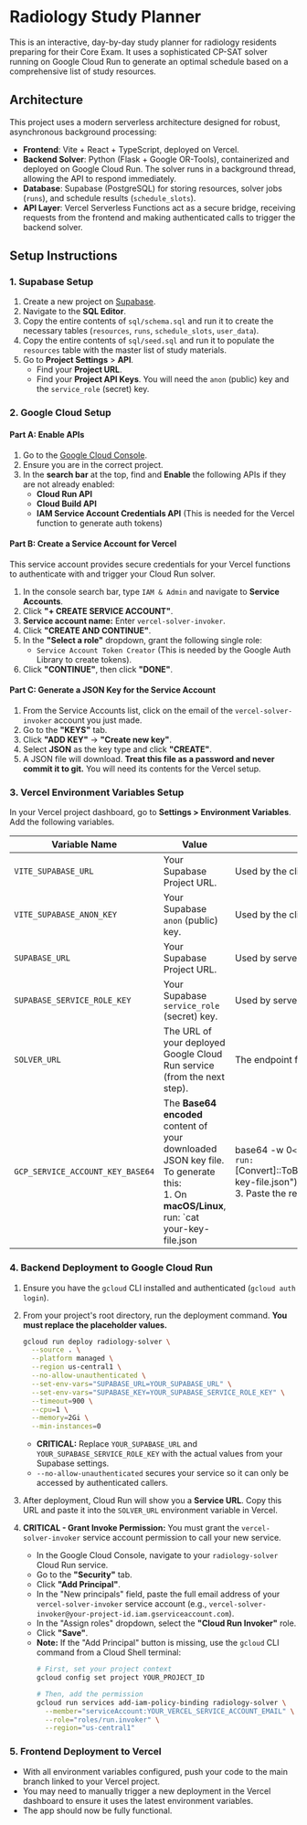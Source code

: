 # Radiology Study Planner

This is an interactive, day-by-day study planner for radiology residents preparing for their Core Exam. It uses a sophisticated CP-SAT solver running on Google Cloud Run to generate an optimal schedule based on a comprehensive list of study resources.

## Architecture

This project uses a modern serverless architecture designed for robust, asynchronous background processing:

-   **Frontend**: Vite + React + TypeScript, deployed on Vercel.
-   **Backend Solver**: Python (Flask + Google OR-Tools), containerized and deployed on Google Cloud Run. The solver runs in a background thread, allowing the API to respond immediately.
-   **Database**: Supabase (PostgreSQL) for storing resources, solver jobs (`runs`), and schedule results (`schedule_slots`).
-   **API Layer**: Vercel Serverless Functions act as a secure bridge, receiving requests from the frontend and making authenticated calls to trigger the backend solver.

## Setup Instructions

### 1. Supabase Setup

1.  Create a new project on [Supabase](https://supabase.com/).
2.  Navigate to the **SQL Editor**.
3.  Copy the entire contents of `sql/schema.sql` and run it to create the necessary tables (`resources`, `runs`, `schedule_slots`, `user_data`).
4.  Copy the entire contents of `sql/seed.sql` and run it to populate the `resources` table with the master list of study materials.
5.  Go to **Project Settings** > **API**.
    -   Find your **Project URL**.
    -   Find your **Project API Keys**. You will need the `anon` (public) key and the `service_role` (secret) key.

### 2. Google Cloud Setup

#### Part A: Enable APIs

1.  Go to the [Google Cloud Console](https://console.cloud.google.com/).
2.  Ensure you are in the correct project.
3.  In the **search bar** at the top, find and **Enable** the following APIs if they are not already enabled:
    -   **Cloud Run API**
    -   **Cloud Build API**
    -   **IAM Service Account Credentials API** (This is needed for the Vercel function to generate auth tokens)

#### Part B: Create a Service Account for Vercel

This service account provides secure credentials for your Vercel functions to authenticate with and trigger your Cloud Run solver.

1.  In the console search bar, type `IAM & Admin` and navigate to **Service Accounts**.
2.  Click **"+ CREATE SERVICE ACCOUNT"**.
3.  **Service account name:** Enter `vercel-solver-invoker`.
4.  Click **"CREATE AND CONTINUE"**.
5.  In the **"Select a role"** dropdown, grant the following single role:
    -   `Service Account Token Creator` (This is needed by the Google Auth Library to create tokens).
6.  Click **"CONTINUE"**, then click **"DONE"**.

#### Part C: Generate a JSON Key for the Service Account

1.  From the Service Accounts list, click on the email of the `vercel-solver-invoker` account you just made.
2.  Go to the **"KEYS"** tab.
3.  Click **"ADD KEY"** -> **"Create new key"**.
4.  Select **JSON** as the key type and click **"CREATE"**.
5.  A JSON file will download. **Treat this file as a password and never commit it to git.** You will need its contents for the Vercel setup.

### 3. Vercel Environment Variables Setup

In your Vercel project dashboard, go to **Settings > Environment Variables**. Add the following variables.

| Variable Name                       | Value                                                                                                                                                                                                                                   | Description                                                                                             |
| ----------------------------------- | --------------------------------------------------------------------------------------------------------------------------------------------------------------------------------------------------------------------------------------- | ------------------------------------------------------------------------------------------------------- |
| `VITE_SUPABASE_URL`                 | Your Supabase Project URL.                                                                                                                                                                                                              | Used by the client-side React application.                                      |
| `VITE_SUPABASE_ANON_KEY`            | Your Supabase `anon` (public) key.                                                                                                                                                                                                      | Used by the client-side React application.                                                              |
| `SUPABASE_URL`                      | Your Supabase Project URL.                                                                                                                                                                                                              | Used by server-side Vercel Functions.                                                        |
| `SUPABASE_SERVICE_ROLE_KEY`         | Your Supabase `service_role` (secret) key.                                                                                                                                                                                              | Used by server-side Vercel Functions.                                    |
| `SOLVER_URL`                        | The URL of your deployed Google Cloud Run service (from the next step).                                                                                                                                                                 | The endpoint for the backend Python solver.                                                             |
| `GCP_SERVICE_ACCOUNT_KEY_BASE64`    | The **Base64 encoded** content of your downloaded JSON key file. To generate this: <br/> 1. On **macOS/Linux**, run: `cat your-key-file.json | base64 -w 0` <br/> 2. On **Windows (PowerShell)**, run: `[Convert]::ToBase64String([IO.File]::ReadAllBytes("your-key-file.json"))` <br/> 3. Paste the resulting single-line string here. | Credentials for the Vercel Function to authenticate to GCP. |

### 4. Backend Deployment to Google Cloud Run

1.  Ensure you have the `gcloud` CLI installed and authenticated (`gcloud auth login`).
2.  From your project's root directory, run the deployment command. **You must replace the placeholder values.**

    ```bash
    gcloud run deploy radiology-solver \
      --source . \
      --platform managed \
      --region us-central1 \
      --no-allow-unauthenticated \
      --set-env-vars="SUPABASE_URL=YOUR_SUPABASE_URL" \
      --set-env-vars="SUPABASE_KEY=YOUR_SUPABASE_SERVICE_ROLE_KEY" \
      --timeout=900 \
      --cpu=1 \
      --memory=2Gi \
      --min-instances=0
    ```
    -   **CRITICAL:** Replace `YOUR_SUPABASE_URL` and `YOUR_SUPABASE_SERVICE_ROLE_KEY` with the actual values from your Supabase settings.
    -   `--no-allow-unauthenticated` secures your service so it can only be accessed by authenticated callers.

3.  After deployment, Cloud Run will show you a **Service URL**. Copy this URL and paste it into the `SOLVER_URL` environment variable in Vercel.

4.  **CRITICAL - Grant Invoke Permission:** You must grant the `vercel-solver-invoker` service account permission to call your new service.
    -   In the Google Cloud Console, navigate to your `radiology-solver` Cloud Run service.
    -   Go to the **"Security"** tab.
    -   Click **"Add Principal"**.
    -   In the "New principals" field, paste the full email address of your `vercel-solver-invoker` service account (e.g., `vercel-solver-invoker@your-project-id.iam.gserviceaccount.com`).
    -   In the "Assign roles" dropdown, select the **"Cloud Run Invoker"** role.
    -   Click **"Save"**.
    -   **Note:** If the "Add Principal" button is missing, use the `gcloud` CLI command from a Cloud Shell terminal:
        ```bash
        # First, set your project context
        gcloud config set project YOUR_PROJECT_ID
        
        # Then, add the permission
        gcloud run services add-iam-policy-binding radiology-solver \
          --member="serviceAccount:YOUR_VERCEL_SERVICE_ACCOUNT_EMAIL" \
          --role="roles/run.invoker" \
          --region="us-central1"
        ```

### 5. Frontend Deployment to Vercel

-   With all environment variables configured, push your code to the main branch linked to your Vercel project.
-   You may need to manually trigger a new deployment in the Vercel dashboard to ensure it uses the latest environment variables.
-   The app should now be fully functional.
